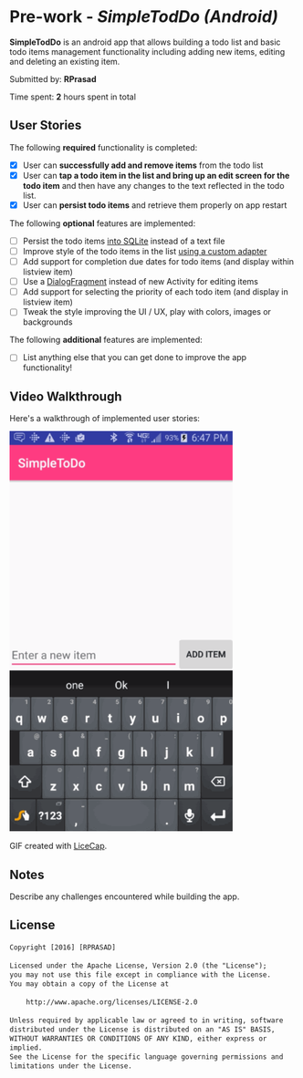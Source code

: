 # Pre-work - *SimpleTodDo (Android)*

**SimpleTodDo** is an android app that allows building a todo list and basic todo items management functionality including adding new items, editing and deleting an existing item.

Submitted by: **RPrasad**

Time spent: **2** hours spent in total

## User Stories

The following **required** functionality is completed:

* [X] User can **successfully add and remove items** from the todo list
* [X] User can **tap a todo item in the list and bring up an edit screen for the todo item** and then have any changes to the text reflected in the todo list.
* [X] User can **persist todo items** and retrieve them properly on app restart

The following **optional** features are implemented:

* [ ] Persist the todo items [into SQLite](http://guides.codepath.com/android/Persisting-Data-to-the-Device#sqlite) instead of a text file
* [ ] Improve style of the todo items in the list [using a custom adapter](http://guides.codepath.com/android/Using-an-ArrayAdapter-with-ListView)
* [ ] Add support for completion due dates for todo items (and display within listview item)
* [ ] Use a [DialogFragment](http://guides.codepath.com/android/Using-DialogFragment) instead of new Activity for editing items
* [ ] Add support for selecting the priority of each todo item (and display in listview item)
* [ ] Tweak the style improving the UI / UX, play with colors, images or backgrounds

The following **additional** features are implemented:

* [ ] List anything else that you can get done to improve the app functionality!

## Video Walkthrough 

Here's a walkthrough of implemented user stories:

![Video Walkthrough](codepathdemo2.gif)

GIF created with [LiceCap](http://www.cockos.com/licecap/).

## Notes

Describe any challenges encountered while building the app.

## License

    Copyright [2016] [RPRASAD]

    Licensed under the Apache License, Version 2.0 (the "License");
    you may not use this file except in compliance with the License.
    You may obtain a copy of the License at

        http://www.apache.org/licenses/LICENSE-2.0

    Unless required by applicable law or agreed to in writing, software
    distributed under the License is distributed on an "AS IS" BASIS,
    WITHOUT WARRANTIES OR CONDITIONS OF ANY KIND, either express or implied.
    See the License for the specific language governing permissions and
    limitations under the License.
